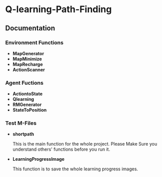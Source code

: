 # Q-learning-Path-Finding

## Documentation
### Environment Functions
* **MapGenerator**
* **MapMinimize**
* **MapRecharge**
* **ActionScanner**

### Agent Fuctions
* **ActiontoState**
* **Qlearning**
* **RMGenerator**
* **StateToPosition**

### Test M-Files
* **shortpath**

    This is the main function for the whole project. Please Make Sure you understand others' functions before you run it.

* **LearningProgressImage**

    This function is to save the whole learning progress images.
